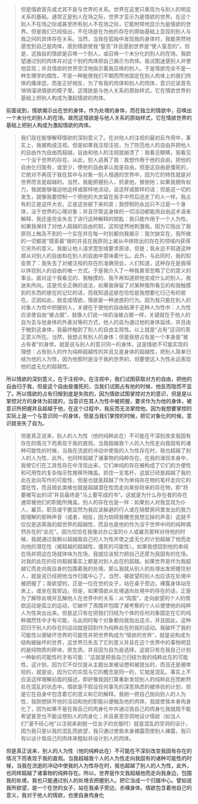 <blockquote data-pid="-zQz1M2O">但是情欲首先或尤其不是与世界的关系。世界在这里只表现为与别人的明显关系的基础。通常正是别人在场之际，世界才显示为是情欲的世界。在这个别人不在场之际或甚至所有别人不在场之际，它能附带地显示为是情欲的世界。但是我们已经指出，不在场是在为他的存在的原始基础上显现的别人与我之间的具体存在关系。当然，当我在孤独中发现我的身体时，我能突然地感觉到自己是肉体，感到情欲使我“窒息”并且感到世界是“使人窒息的”。但是，这独自的情欲是召唤一个别人，或召唤一个未分化的别人的在场。我欲望通过别的肉体并对这个别的肉体把自己揭示为肉体。我试图迷感别人并使他显现；并且情欲的世界空泛地指示着我召唤的别人。于是情欲完全不是一种生理学的偶性，不是一种能使我们不期而然地固定在别人肉体上的我们肉体的瘙痒症。而是正好相反，为了有我的肉体和别人的肉体，意识应该首先悄悄溜进情欲的模子里。这情欲是与他人关系的原始样式，它在情欲世界的基础上把别人构成为激起情欲的肉体。</blockquote><p data-pid="rrdormEv">前面说到，情欲揭示出在世的身体，作为处境的身体，而在独立的情欲中，召唤出一个未分化的别人的在场。故而这情欲是与他人关系的原始样式，它在情欲世界的基础上把别人构成为激起情欲的肉体。</p><blockquote data-pid="C7m2Q3Em">我们现在能够解释情欲的深刻意义了。在对他人的注视的最初反作用中，事实上，我被构成注视。但是如果我注视注视，为了防范他人的自由并把他人的自由作为自由而超越，自由和他人的注视就崩溃了：我看见眼睛，我看见一个没于世界的存在。从此，别人逃离了我：我想作用于他的自由，把他的自由化归我有，或至少，使他的自由承认我是自由。但是这自由是僵死的，它绝对不再现于我在其中与对象一别人相遇的世界中，因为它的特性就是对世界而言是超越的。当然，我能把握别人，抓紧他，推倒他；如果我拥有权力，我就能够强迫他这样或那样地活动，说这样或那样的话：但是这一切的发生，就像我要控制一个把他的大衣留在我手中然后逃走了的人一样。我占有的正是这件大衣，正是这张蜕下来的皮；我控制的永远只不过是一个身体，没于世界的心理对象；并且尽管这身体的一切活动都能用自由这术语来解释，我还是完全失去了进行这种解释的钥匙：我只能作用于一个人为性。如果我保持了对他人超越的自由的知，这知徒然地刺激我，因为它指出了我原则上触及不到的一个实在并在每一时刻都向我揭示：我欠缺实在，我所做的一切都是“摸索着”做的并且在我原则上被从中排除出的存在的领域内获得它另外的意义。我能让他人请求宽恕或要求原谅，但是；我永远不知道这种顺从对别人的自由和在别人的自由中意味着什么。此外，与此同时，我的知变质了：我失去了对被注视的存在的准确领会，人们知道，这种存在是我得以体验别人的自由的唯一方式。于是我介入了一种我甚至忽略了它的意义的事业。面对这个我看见的、我触摸的、我不再知道把他变成什么的别人，我迷失所向。这是完全正确的说法，如果我保留了对某种我所看见的和我触摸到的东西的彼在的记忆的话，而我知道这彼在恰恰是我想要化归己有的彼在。正因如此，我变成情欲，情欲是一种迷惑的行为。因为我只能在别人的对象人为性中把握别人，关键在于使他的自由粘滞于这种人为性中：人为性应该使自由“被占据”，就像人们说一块奶油被占据一样，关键就在于他人的自为去与他身体的外表对等的方式，他人的自为通过他的身体延续，并且由于触到这身体，我最终触到了别人的自由主观性。以上就是“占有”这词的真正意义所在。当然，我想占有别人的身体；但是我想占有是一个本身是“被占有者”的身体，就是说与别人的意识同一的身体。这是情欲不可能实现的理想：占有别人的作为纯粹超越性的并且又是身体的超越性，把别人简单归结为他的人为性，因为他那时是没于我的世界的，但要使这人为性永远表现他的虚无化的超越性。</blockquote><p data-pid="B9N850fa">所以情欲的深刻意义，在于注视中。在注视中，我们试图获取对方的自由，把他的自由归于我，但是这个自由是僵死的，当我们试图占有他的时候，他反而隐而不显了。所以情欲的占有归根到底是失败的，因为情欲试图掌控对方的意识，但是是以掌控对方的身体为前提的，当意识在其人为性中被把握，要求作为为他的身体，被意识所把握并且超越于他，在这个过程中，我反而无法掌控他。因为我想要掌控的实际上是一个与意识同一的身体，但是当我们掌控的时候，把它对象化的时候，意识就丧失了自为。</p><blockquote data-pid="5WDfFEnb">但是真正说来，别人的人为性（他的纯粹此在）不可能在不深刻改变我固有存在的情况下而表现于我的直观。当我超越我个人的人为性走向我固有的诸种可能性的时候，当我在流逝的冲动中使我的人为性存在时，我也超越了别人的人为性，此外，也同样超越了诸事物的纯粹存在。在我的涌现本身中，我使它们在工具性存在中浮现出来，它们单纯的存在被构成了它们的方便性和可用性的复杂指示性推移所掩盖。抓住一支笔杆，这就已经是超越了我的此在走向写作的可能性，但是也就是超越了作为单纯存在物的笔杆走向它的潜在性，而且顺此类推也就是超越潜在性而走向某些将来的存在物，即“将要被写出的词”并且最终是“马上要写成的书”。这就是为什么存在者的存在通常被他们的职能所掩盖。别人的存在也是一样：如果别人对我显现为仆人，雇员，职员或干脆显然为我应该躲避的行人或在隔壁房间里发出的我力图理解的那种声音（或者，相反，因为妨碍我睡觉我想忘掉的声音）这就不仅仅是逃离我的超世界的超越性，而且也是他的作为没于世界中间的纯粹偶然存在的“此在”。因为恰恰在我像对办公室的仆人或雇员那样对待他的时候，我就通过我赖以超越我自己的人为性并使之虚无化的计划超越了他而走向他的潜在性（被超越的超越性，僵死的可能性）。如果我想回到他的单纯在场并把这在场就体味为在场，我就应该努力把自己还原为我固有的在场。对我的此在的任何超越事实上都是对别人此在的超越。如果世界是作为我超越它而走向我自身的包围着我的处境，那么我就从别人的处境出发把握住别人，就是说已经把他当作归属中心了。当然，被欲望的别人也应该在处境中被把握了；我欲望的，正是一位在世的女子，站在桌子旁边，裸露身体站在床上，或坐在我旁边。但是，如果情欲从处境退向处境中的存在的话，正是为了解除处境并瓦解他人在世界中的关系：从“周围”，走向欲望的个人的情欲运动是孤立的运动，它破坏了周围并包围了被考察的个人以便使他的纯粹人为性突出出来。但是这只有在把我们归结为个体的任何对象固定在它的纯粹偶然性中才有可能，与此同时每个对象都向我指出这点，并且因此，这种回归于别人的存在的运动就是回到作为纯粹此在的我的运动。我破坏了我的可能性以便破坏世界的可能性并把世界构成为“情欲的世界”，就是说构成为结构被破坏的世界，这世界已失去了它的意义并且在这个世界中的事物明显的是纯物质的碎块，原生质。并且因为自为是选择，这就只有在我自己计划一种新的可能性时才有可能：“这就是把我自己归结为我的纯粹此在的可能性。这计划，因为它不仅仅是从主题出发被设想和被提出的，而且还是被体验的，就是说，因为它的实现与它的概念是同一的，它就是混乱。事实上不应该这样理解前面的描述，即好像我因打算重新发现别人的纯粹此在而断然处在混乱的状态中。情欲是不假设任何事先的深思熟虑的被体验的计划，但是它在自身中包含着它的意义和它的解释。我刚一把自己抛向别人的人为性，我刚想排开他的活动和他的职能以便触及他的肉体，我就使我本身肉身化了，因为如果不是在我自己的肉身化中并通过我自己的肉身化我就既不能希望甚至也不能设想别人的肉身化；并且甚至空洞地设计情欲（如当人们“漫不经心地”以注视来剥脱一位女子的衣服时）就是混乱的空洞的设计，因为我只是以我的混乱而欲望，我只通过使我本身裸露而使别人裸露，我只有以设计我自己的肉体来粗拟并设计别人的肉体。</blockquote><p data-pid="O659_WEM">但是真正说来，别人的人为性（他的纯粹此在）不可能在不深刻改变我固有存在的情况下而表现于我的直观。当我超越我个人的人为性走向我固有的诸种可能性的时候，当我在流逝的冲动中使我的人为性存在时，我也超越了别人的人为性，此外，也同样超越了诸事物的纯粹存在。所以，世界是作文我超越他而走向我身边，包围我的处境，我也只能通过别人的处境去把握别人。把它当成一个归属中心。譬如说我所欲望，是一个在世的女子，站在我桌子旁边，赤裸身体。情欲包含着他自己的意义，我对于他人的情欲，也使自身肉身化</p><p></p>